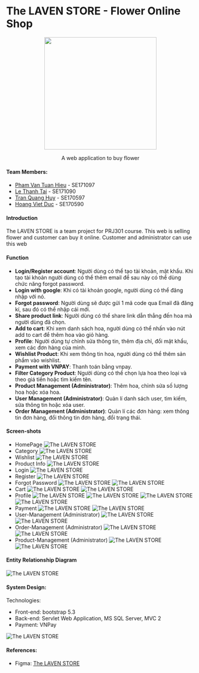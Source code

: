 # The LAVEN STORE - Flower Online Shop

<div align="center">
    <img style="width: 300px;" src="https://cdn.discordapp.com/attachments/1202620106140680202/1211155214036639744/Laven.png?ex=65ed2b31&is=65dab631&hm=585120783f424d9f25eaae1c831b251ea355ecc1b76fd534aed199e3b964ba0b&" />
    <p>A web application to buy flower</p>
</div>

#### Team Members:

- [Pham Van Tuan Hieu](https://github.com/lion3993vn) - SE171097
- [Le Thanh Tai](https://github.com/tai160903) - SE171090
- [Tran Quang Huy](https://github.com/w12Ardz) - SE170597
- [Hoang Viet Duc](https://github.com/hoangduc120) - SE170590 

#### Introduction

The LAVEN STORE is a team project for PRJ301 course. This web is selling flower and customer can buy it online.
Customer and administrator can use this web

#### Function
- **Login/Register account**: Người dùng có thể tạo tài khoản, mật khẩu. Khi tạo tài khoản người dùng có thể thêm email để sau này có thể dùng chức năng forgot password.
- **Login with google**: Khi có tài khoản google, người dùng có thể đăng nhập với nó.
- **Forgot password**: Người dùng sẽ được gửi 1 mã code qua Email đã đăng kí, sau đó có thể nhập cái mới.
- **Share product link**: Người dùng có thể share link dẫn thẳng đến hoa mà người dùng đã chọn.
- **Add to cart**: Khi xem danh sách hoa, người dùng có thể nhấn vào nút add to cart để thêm hoa vào giỏ hàng.
- **Profile**: Người dùng tự chỉnh sửa thông tin, thêm địa chỉ, đổi mật khẩu, xem các đơn hàng của mình.
- **Wishlist Product**: Khi xem thông tin hoa, người dùng có thể thêm sản phẩm vào wishlist.
- **Payment with VNPAY**: Thanh toán bằng vnpay.
- **Filter Category Product**: Người dùng có thể chọn lựa hoa theo loại và theo giá tiền hoặc tìm kiếm tên.
- **Product Management (Administrator)**: Thêm hoa, chỉnh sửa số lượng hoa hoặc xóa hoa.
- **User Management (Administrator)**: Quản lí danh sách user, tìm kiếm, sửa thông tin hoặc xóa user.
- **Order Management (Administrator)**: Quản lí các đơn hàng: xem thông tin đơn hàng, đổi thông tin đơn hàng, đổi trạng thái.

#### Screen-shots

- HomePage
![The LAVEN STORE](https://cdn.discordapp.com/attachments/1202620106140680202/1202620593791311922/Home.png?ex=66057db5&is=65f308b5&hm=e5946b1da68c9012da5a7f9b7b93e60caec8b988dbbdf1bd9197548332b02da8&)
- Category
![The LAVEN STORE](https://cdn.discordapp.com/attachments/1202620106140680202/1202621225332117504/Shop.png?ex=66057e4b&is=65f3094b&hm=8e796fed186ac740279bd54fa3ad4b6b14383d623be8dfa8d3ce18a3678aab73&)
- Wishlist
![The LAVEN STORE](https://cdn.discordapp.com/attachments/1202620106140680202/1202626836551438387/Wishlist.png?ex=66058385&is=65f30e85&hm=f6f32e17b6517abef4181a9751be0608f0d7872f1af86d42593e794806d79b3b&)
- Product Info
![The LAVEN STORE](https://cdn.discordapp.com/attachments/1202620106140680202/1202621448984989737/Product-Detail.png?ex=66057e81&is=65f30981&hm=5b42cc3764213d13914d28e900a6f44d8370b3f3df55f69f738ccf3f8524f9f7&)
- Login
![The LAVEN STORE](https://cdn.discordapp.com/attachments/1202620106140680202/1202621666459394078/Login.png?ex=66057eb4&is=65f309b4&hm=ebf04222cc145478480d3bd8aa41b4880bb7c6f53c951ba0417262ec32650a18&)
- Register
![The LAVEN STORE](https://cdn.discordapp.com/attachments/1202620106140680202/1202621909347606538/Register.png?ex=66057eee&is=65f309ee&hm=cc7f0d7b33fc5a1fe0bc95a5c56a6941294a14a814da28323cbe65bcb71fbed7&)
- Forgot Password
![The LAVEN STORE](https://cdn.discordapp.com/attachments/1202620106140680202/1202622163195269120/Forgot_password_-_1.png?ex=66057f2b&is=65f30a2b&hm=069819c1713d334c105875f0a5a0158700ded261f1ee6992466f928655fe9449&)
![The LAVEN STORE](https://cdn.discordapp.com/attachments/1202620106140680202/1202622163501187092/Forgot_password_-_2.png?ex=66057f2b&is=65f30a2b&hm=370bf7f5ee08f74abbe4a663b81b85711b8bdc583301682c4bb30570cc842b3b&)
- Cart
![The LAVEN STORE](https://cdn.discordapp.com/attachments/1202620106140680202/1202622536550973510/cart.png?ex=66057f84&is=65f30a84&hm=619fc6a1a22c3676aa8bf036699f83a5087852a9f7b00b7ca1b5606b3b336b71&)
![The LAVEN STORE](https://cdn.discordapp.com/attachments/1202620106140680202/1202622536995831829/Cart-Detail.png?ex=66057f84&is=65f30a84&hm=ae349893f291b85f71c55a86e9ccaec9c9beb757215286b8d2c8ee1db629f138&)
- Profile
![The LAVEN STORE](https://cdn.discordapp.com/attachments/1202620106140680202/1202622991729430538/Profile-Main.png?ex=66057ff0&is=65f30af0&hm=0878d4a71aba5063b34d9eb34267f53f387bed26d16f28af21b658f469952c53&)
![The LAVEN STORE](https://cdn.discordapp.com/attachments/1202620106140680202/1202622991163330611/Profile_-_Address.png?ex=66057ff0&is=65f30af0&hm=7283765afaec6caa3ab781f0e422d0d865ed0b3b397f35eddc00d51d7ed90c6a&)
![The LAVEN STORE](https://cdn.discordapp.com/attachments/1202620106140680202/1202622992153321552/Profile-password.png?ex=66057ff0&is=65f30af0&hm=e5b342f6f45418d06ae0213ff9df033830f323300340d7a7a2852515b1f9e88f&)
![The LAVEN STORE](https://cdn.discordapp.com/attachments/1202620106140680202/1202622990517411940/Profile-Purchase.png?ex=66057ff0&is=65f30af0&hm=5f2f0df32833c55fef26052bf6d45565898afc39ef69e43b10784b9db7c3d49b&)
- Payment
![The LAVEN STORE](https://cdn.discordapp.com/attachments/1202620106140680202/1202623702072688720/Desktop_-_2.png?ex=6605809a&is=65f30b9a&hm=8758779ad25ba2383037d1bba5ac05c545065e46068cd280b169de1f765a816c&)
![The LAVEN STORE](https://cdn.discordapp.com/attachments/1202620106140680202/1202623702462894110/Desktop_-_1.png?ex=6605809a&is=65f30b9a&hm=cfbe690e127fda890fa64b7ce93bdf3621195e57185fd5d743862fe350df38c4&)
- User-Management (Administrator)
![The LAVEN STORE](https://cdn.discordapp.com/attachments/1202620106140680202/1202624127249416232/user-management.png?ex=660580ff&is=65f30bff&hm=e166138dc7016975b2119e292b1b05bb905c78e70a5321cef3cad0c2a7ff5e21&)
![The LAVEN STORE](https://cdn.discordapp.com/attachments/1202620106140680202/1202624127584833576/user-manager-modal.png?ex=660580ff&is=65f30bff&hm=120f639762c4c03055748ef662680250f63149d751f8afc549ee21902cccb1f6&)
- Order-Management (Administrator)
![The LAVEN STORE](https://cdn.discordapp.com/attachments/1202620106140680202/1202624472243511397/order-manager.png?ex=66058151&is=65f30c51&hm=7ab034c92b977e94766639eb8814f56e3c28ecfc0965974dd3e5b8a76b0e3c69&)
![The LAVEN STORE](https://cdn.discordapp.com/attachments/1202620106140680202/1202624471794716743/order-manager-modal.png?ex=66058151&is=65f30c51&hm=cd01fb79b20ee3dd7c7999b2941cbd6b66449b8882dd7c467bd0a6f3034b9c0d&)
- Product-Management (Administrator)
![The LAVEN STORE](https://cdn.discordapp.com/attachments/1202620106140680202/1202624686039765063/product-manager.png?ex=66058184&is=65f30c84&hm=a42b5feb6e7900d9144dcb92d6001966330693ee1d8f352426ede91924103e29&)
![The LAVEN STORE](https://cdn.discordapp.com/attachments/1202620106140680202/1202624685670670436/product-manager-modify.png?ex=66058184&is=65f30c84&hm=55fcba01a75f34a09ad7f376c8ec33c90fbffdf0e0a869304b39c3a8a1005423&)

#### Entity Relationship Diagram

![The LAVEN STORE](https://cdn.discordapp.com/attachments/1202620106140680202/1211866057434865684/thelavenstore.png?ex=66023637&is=65efc137&hm=e65a926d6f113757f492f610b7df7fa4592c7435e6a969e86baa3d185b5b2bff&)

#### System Design:

Technologies:
- Front-end: bootstrap 5.3
- Back-end: Servlet Web Application, MS SQL Server, MVC 2
- Payment: VNPay

![The LAVEN STORE](https://cdn.discordapp.com/attachments/1202620106140680202/1219286914595688538/structure.png?ex=660ac06d&is=65f84b6d&hm=096172cdb779f25194f5c3be05ee9960f591fcfb35a28b04436a55dd0ee3040c&)

#### References:
- Figma: [The LAVEN STORE](https://www.figma.com/file/VwOE5jngD07N00OydAgRC9/version-1.0?type=design&node-id=138%3A2&mode=design&t=kRl7sah9T2KRONWB-1)